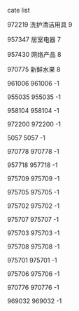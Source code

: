 cate list

972219 洗护清洁用具 9

957347 居室电器 7

957430 网络产品 8

970775 新鲜水果 8

961006 961006 -1

955035 955035 -1

958104 958104 -1

972200 972200 -1

5057 5057 -1

970778 970778 -1

957718 957718 -1

975709 975709 -1

975705 975705 -1

975702 975702 -1

975707 975707 -1

975703 975703 -1

975708 975708 -1

975701 975701 -1

975706 975706 -1

970776 970776 -1

969032 969032 -1

